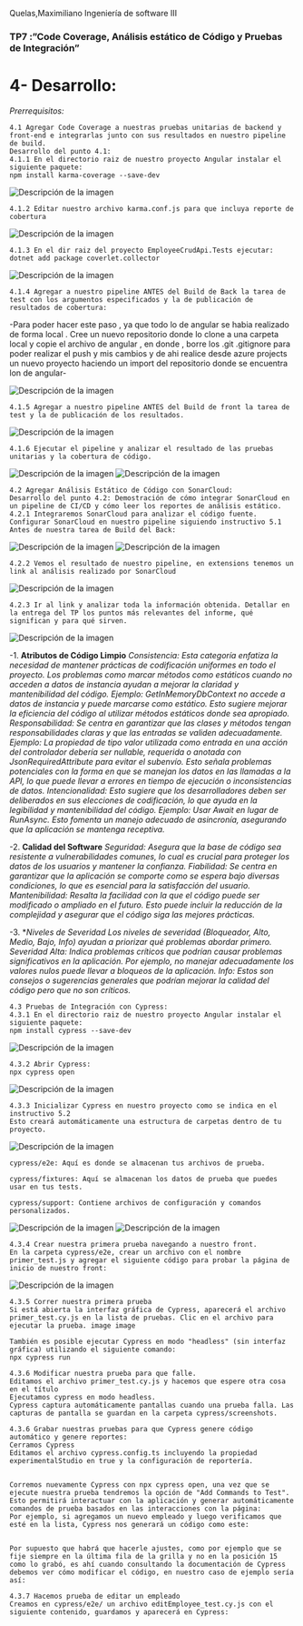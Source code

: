 Quelas,Maximiliano
Ingeniería de software III

### TP7 :”Code Coverage, Análisis estático de Código y Pruebas de Integración”

# 4- Desarrollo:

*Prerrequisitos:*


	4.1 Agregar Code Coverage a nuestras pruebas unitarias de backend y front-end e integrarlas junto con sus resultados en nuestro pipeline de build.
	Desarrollo del punto 4.1:
	4.1.1 En el directorio raiz de nuestro proyecto Angular instalar el siguiente paquete:
	npm install karma-coverage --save-dev

![Descripción de la imagen](Imagen1.png)

	4.1.2 Editar nuestro archivo karma.conf.js para que incluya reporte de cobertura

![Descripción de la imagen](Imagen2.png)

	4.1.3 En el dir raiz del proyecto EmployeeCrudApi.Tests ejecutar:
	dotnet add package coverlet.collector

![Descripción de la imagen](Imagen3.png)

	4.1.4 Agregar a nuestro pipeline ANTES del Build de Back la tarea de test con los argumentos especificados y la de publicación de resultados de cobertura:

-Para poder hacer este paso , ya que todo lo de angular se habia realizado de forma local . Cree un nuevo repositorio donde lo clone a una carpeta local y copie el archivo de angular , en donde , borre los .git .gitignore para poder realizar el push y mis cambios y de ahi realice desde azure projects un nuevo proyecto haciendo un import del repositorio donde se encuentra lon de angular-

![Descripción de la imagen](Imagen4.png)

	4.1.5 Agregar a nuestro pipeline ANTES del Build de front la tarea de test y la de publicación de los resultados.

![Descripción de la imagen](Imagen5.png)

	4.1.6 Ejecutar el pipeline y analizar el resultado de las pruebas unitarias y la cobertura de código.

![Descripción de la imagen](Imagen6.png)
![Descripción de la imagen](Imagen7.png)

	4.2 Agregar Análisis Estático de Código con SonarCloud:
	Desarrollo del punto 4.2: Demostración de cómo integrar SonarCloud en un pipeline de CI/CD y cómo leer los reportes de análisis estático.
	4.2.1 Integraremos SonarCloud para analizar el código fuente. Configurar SonarCloud en nuestro pipeline siguiendo instructivo 5.1
	Antes de nuestra tarea de Build del Back:

![Descripción de la imagen](Imagen8.png)
![Descripción de la imagen](Imagen9.png)

	4.2.2 Vemos el resultado de nuestro pipeline, en extensions tenemos un link al análisis realizado por SonarCloud

![Descripción de la imagen](Imagen10.png)

	4.2.3 Ir al link y analizar toda la información obtenida. Detallar en la entrega del TP los puntos más relevantes del informe, qué significan y para qué sirven.

![Descripción de la imagen](Imagen11.png)

-1. **Atributos de Código Limpio**
	*Consistencia: Esta categoría enfatiza la necesidad de mantener prácticas de codificación uniformes en todo el proyecto. Los problemas como marcar métodos como estáticos cuando no acceden a datos de instancia ayudan a mejorar la claridad y mantenibilidad del código.
		Ejemplo:
		GetInMemoryDbContext no accede a datos de instancia y puede marcarse como estático.
		Esto sugiere mejorar la eficiencia del código al utilizar métodos estáticos donde sea apropiado.
		Responsabilidad: Se centra en garantizar que las clases y métodos tengan responsabilidades claras y que las entradas se validen adecuadamente.
		Ejemplo:
		La propiedad de tipo valor utilizada como entrada en una acción del controlador debería ser nullable, requerida o anotada con JsonRequiredAttribute para evitar el subenvío.
		Esto señala problemas potenciales con la forma en que se manejan los datos en las llamadas a la API, lo que puede llevar a errores en tiempo de ejecución o inconsistencias de datos.
		Intencionalidad: Esto sugiere que los desarrolladores deben ser deliberados en sus elecciones de codificación, lo que ayuda en la legibilidad y mantenibilidad del código.
		Ejemplo:
		Usar Await en lugar de RunAsync.
		Esto fomenta un manejo adecuado de asincronía, asegurando que la aplicación se mantenga receptiva.*

-2. **Calidad del Software**
	*Seguridad: Asegura que la base de código sea resistente a vulnerabilidades comunes, lo cual es crucial para proteger los datos de los usuarios y mantener la confianza.
		Fiabilidad: Se centra en garantizar que la aplicación se comporte como se espera bajo diversas condiciones, lo que es esencial para la satisfacción del usuario.
		Mantenibilidad: Resalta la facilidad con la que el código puede ser modificado o ampliado en el futuro. Esto puede incluir la reducción de la complejidad y asegurar que el código siga las mejores prácticas.*

-3. **Niveles de Severidad*
	*Los niveles de severidad (Bloqueador, Alto, Medio, Bajo, Info) ayudan a priorizar qué problemas abordar primero.
		Severidad Alta: Indica problemas críticos que podrían causar problemas significativos en la aplicación. Por ejemplo, no manejar adecuadamente los valores nulos puede llevar a bloqueos de la aplicación.
		Info: Estos son consejos o sugerencias generales que podrían mejorar la calidad del código pero que no son críticos.*

	4.3 Pruebas de Integración con Cypress:
	4.3.1 En el directorio raiz de nuestro proyecto Angular instalar el siguiente paquete:
	npm install cypress --save-dev

![Descripción de la imagen](Imagen12.png)

	4.3.2 Abrir Cypress:
	npx cypress open

![Descripción de la imagen](Imagen13.png)

	4.3.3 Inicializar Cypress en nuestro proyecto como se indica en el instructivo 5.2
	Esto creará automáticamente una estructura de carpetas dentro de tu proyecto. 

![Descripción de la imagen](Imagen14.png)

	cypress/e2e: Aquí es donde se almacenan tus archivos de prueba.

	cypress/fixtures: Aquí se almacenan los datos de prueba que puedes usar en tus tests.

	cypress/support: Contiene archivos de configuración y comandos personalizados.

![Descripción de la imagen](Imagen15.png)
![Descripción de la imagen](Imagen16.png)

	4.3.4 Crear nuestra primera prueba navegando a nuestro front.
	En la carpeta cypress/e2e, crear un archivo con el nombre primer_test.js y agregar el siguiente código para probar la página de inicio de nuestro front:

![Descripción de la imagen](Imagen17.png)

	4.3.5 Correr nuestra primera prueba
	Si está abierta la interfaz gráfica de Cypress, aparecerá el archivo primer_test.cy.js en la lista de pruebas. Clic en el archivo para ejecutar la prueba. image image

	También es posible ejecutar Cypress en modo "headless" (sin interfaz gráfica) utilizando el siguiente comando:
	npx cypress run

	4.3.6 Modificar nuestra prueba para que falle.
	Editamos el archivo primer_test.cy.js y hacemos que espere otra cosa en el título
	Ejecutamos cypress en modo headless.
	Cypress captura automáticamente pantallas cuando una prueba falla. Las capturas de pantalla se guardan en la carpeta cypress/screenshots. 

	4.3.6 Grabar nuestras pruebas para que Cypress genere código automático y genere reportes:
	Cerramos Cypress
	Editamos el archivo cypress.config.ts incluyendo la propiedad experimentalStudio en true y la configuración de reportería.


	Corremos nuevamente Cypress con npx cypress open, una vez que se ejecute nuestra prueba tendremos la opción de "Add Commands to Test". Esto permitirá interactuar con la aplicación y generar automáticamente comandos de prueba basados en las interacciones con la página:
	Por ejemplo, si agregamos un nuevo empleado y luego verificamos que esté en la lista, Cypress nos generará un código como este:


	Por supuesto que habrá que hacerle ajustes, como por ejemplo que se fije siempre en la última fila de la grilla y no en la posición 15 como lo grabó, es ahí cuando consultando la documentación de Cypress debemos ver cómo modificar el código, en nuestro caso de ejemplo sería así:

	4.3.7 Hacemos prueba de editar un empleado
	Creamos en cypress/e2e/ un archivo editEmployee_test.cy.js con el siguiente contenido, guardamos y aparecerá en Cypress:
































